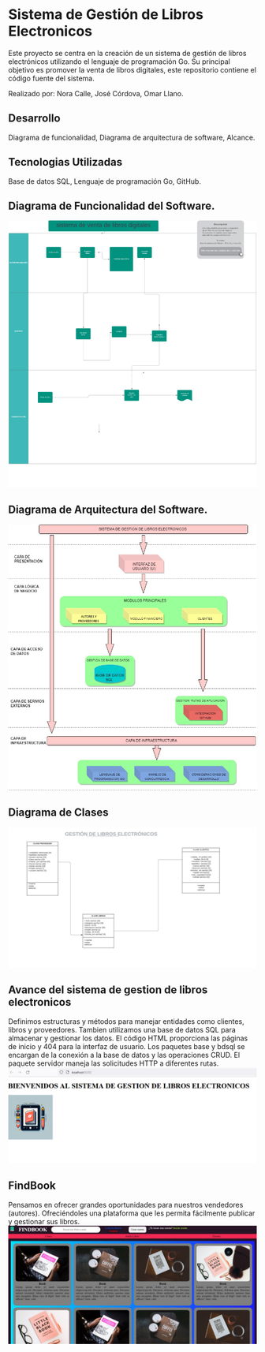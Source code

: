 # Sistema de Gestión de Libros Electronicos
Este proyecto se centra en la creación de un sistema de gestión de libros electrónicos utilizando el lenguaje de programación Go. 
Su principal objetivo es promover la venta de libros digitales, este repositorio contiene el código fuente del sistema.
 
Realizado por: Nora Calle, José Córdova, Omar Llano.

## Desarrollo 
Diagrama de funcionalidad, 
Diagrama de arquitectura de software, 
Alcance.
## Tecnologias Utilizadas 
Base de datos SQL, 
Lenguaje de programación Go, 
GitHub.  
## Diagrama de Funcionalidad del Software.
![](https://github.com/norah30/-SISTEMA-DE-GESTION-DE-LIBROS-ELECTRONICOS/blob/fa5a073a844dc210e7e111113f791f4699324004/sistemas%20de%20venta%20de%20libros%20digitales.jpeg)
## Diagrama de Arquitectura del Software.
![](https://github.com/norah30/-SISTEMA-DE-GESTION-DE-LIBROS-ELECTRONICOS/blob/0fc2f0c244d579dc03cab7970aef38fca1897001/SIS%20(1).jpg)
## Diagrama de Clases 
![](https://github.com/norah30/-SISTEMA-DE-GESTION-DE-LIBROS-ELECTRONICOS/blob/45bcd85b046d5bbcfdbceb5c99a1a2840c25c5ac/Proyecto%20GOLAND%202.jpeg)
 ## Avance del sistema de gestion de libros electronicos 
Definimos estructuras y métodos para manejar entidades como clientes, libros y proveedores. 
Tambien utilizamos una base de datos SQL para almacenar y gestionar los datos.
El código HTML proporciona las páginas de inicio y 404 para la interfaz de usuario. 
Los paquetes base y bdsql se encargan de la conexión a la base de datos y las operaciones CRUD.
El paquete servidor maneja las solicitudes HTTP a diferentes rutas.
![](https://github.com/norah30/-SISTEMA-DE-GESTION-DE-LIBROS-ELECTRONICOS/blob/6c8716addc9e6aa5ef7da74a103272ea724016b0/Inicio_Sistema.png)
## FindBook
Pensamos en ofrecer grandes oportunidades para nuestros vendedores (autores).
Ofreciéndoles una plataforma que les permita fácilmente publicar y gestionar sus libros.
![](https://github.com/norah30/-SISTEMA-DE-GESTION-DE-LIBROS-ELECTRONICOS/blob/9c47e1ad6529517457d6b450e9933859caf3acf4/imagenes/WhatsApp%20Image%202023-12-21%20at%2023.20.38.jpeg)
